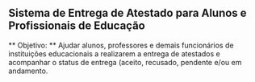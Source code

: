 ## Sistema de Entrega de Atestado para Alunos e Profissionais de Educação 

** Objetivo: ** Ajudar alunos, professores e demais funcionários de instituições educacionais a realizarem a entrega de atestados e acompanhar o status de entrega (aceito, recusado, pendente e/ou em andamento. 

